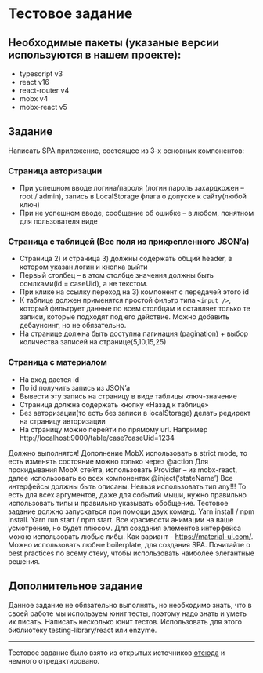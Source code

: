 # Тестовое задание

## Необходимые пакеты (указаные версии используются в нашем проекте):

- typescript v3
- react v16
- react-router v4
- mobx v4
- mobx-react v5

## Задание

Написать SPA приложение, состоящее из 3-х основных компонентов:

### Страница авторизации

- При успешном вводе логина/пароля (логин пароль захардкожен – root / admin), запись в LocalStorage флага о допуске к сайту(любой ключ)
- При не успешном вводе, сообщение об ошибке – в любом, понятном для пользователя виде

### Страница с таблицей (Все поля из прикрепленного JSON’a)

- Страница 2) и страница 3) должны содержать общий header, в котором указан логин и кнопка выйти
- Первый столбец – в этом столбце значения должны быть ссылками(id = caseUid), а не текстом.
- При клике на ссылку переход на 3) компонент с передачей этого id
- К таблице должен применятся простой фильтр типа `<input />`, который фильтрует данные по всем столбцам и оставляет только те записи, которые подходят под его действие. Можно добавить дебаунсинг, но не обязательно.
- На странице должна быть доступна пагинация (pagination) + выбор количества записей на странице(5,10,15,25)

### Страница с материалом

- На вход дается id
- По id получить запись из JSON’a
- Вывести эту запись на страницу в виде таблицы ключ-значение
- Страница должна содержать кнопку «Назад к таблице»
- Без авторизации(то есть без записи в localStorage) делать редирект на страницу авторизации
- На страницу можно перейти по прямому url. Например http://localhost:9000/table/case?caseUid=1234

Должно выполнятся! Дополнение MobX использовать в strict mode, то есть изменять состояние можно только через @action Для прокидывания MobX стейта, использовать Provider – из mobx-react, далее использовать во всех компонентах @inject(‘stateName’) Все интерфейсы должны быть описаны. Нельзя использовать тип any!!! То есть для всех аргументов, даже для событий мыши, нужно правильно использовать типы и правильно указывать обобщение. Тестовое задание должно запускаться при помощи двух команд. Yarn install / npm install. Yarn run start / npm start. Все красивости анимации на ваше усмотрение, но будет плюсом. Для создания элементов интерфейса можно использовать любые либы. Как вариант - https://material-ui.com/. Можно использовать любые boilerplate, для создания SPA. Почитайте о best practices по всему стеку, чтобы использовать наиболее элегантные решения.

## Дополнительное задание

Данное задание не обязательно выполнять, но необходимо знать, что в своей работе мы используем юнит тесты, поэтому надо знать и уметь их писать. Написать несколько юнит тестов. Использовать для этого библиотеку testing-library/react или enzyme.

---

Тестовое задание было взято из открытых источников [отсюда](https://github.com/k0t0vich/exam-tooth-react-mobx-ts-sc-router-material/blob/master/README.md) и немного отредактировано.
